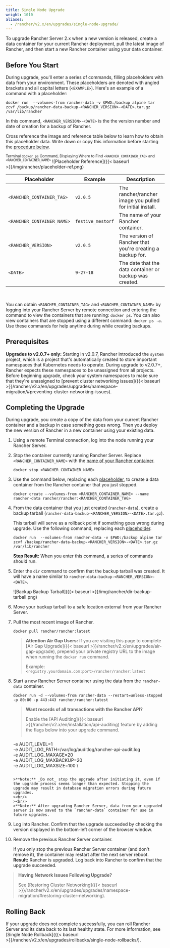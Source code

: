 ```yaml
---
title: Single Node Upgrade
weight: 1010
aliases:
  - /rancher/v2.x/en/upgrades/single-node-upgrade/
---
```

To upgrade Rancher Server 2.x when a new version is released, create a data container for your current Rancher deployment, pull the latest image of Rancher, and then start a new Rancher container using your data container.

## Before You Start

During upgrade, you'll enter a series of commands, filling placeholders with data from your environment. These placeholders are denoted with angled brackets and all capital letters (`<EXAMPLE>`). Here's an example of a command with a placeholder:


```
docker run  --volumes-from rancher-data -v $PWD:/backup alpine tar zcvf /backup/rancher-data-backup-<RANCHER_VERSION>-<DATE>.tar.gz /var/lib/rancher
```

In this command, `<RANCHER_VERSION>-<DATE>` is the the version number and date of creation for a backup of Rancher.

Cross reference the image and reference table below to learn how to obtain this placeholder data. Write down or copy this information before starting the [procedure below](#completing-the-upgrade).

<sup>Terminal `docker ps` Command, Displaying Where to Find `<RANCHER_CONTAINER_TAG>` and `<RANCHER_CONTAINER_NAME>`</sup>
![Placeholder Reference]({{< baseurl >}}/img/rancher/placeholder-ref.png)

| Placeholder                | Example                    | Description                                               |
| -------------------------- | -------------------------- | --------------------------------------------------------- |
| `<RANCHER_CONTAINER_TAG>`  | `v2.0.5`                   | The rancher/rancher image you pulled for initial install. |
| `<RANCHER_CONTAINER_NAME>` | `festive_mestorf`          | The name of your Rancher container.                       |
| `<RANCHER_VERSION>`        | `v2.0.5`                   | The version of Rancher that you're creating a backup for. |
| `<DATE>`                   | `9-27-18`                  | The date that the data container or backup was created.   | 
<br/>

You can obtain `<RANCHER_CONTAINER_TAG>` and `<RANCHER_CONTAINER_NAME>` by logging into your Rancher Server by remote connection and entering the command to view the containers that are running: `docker ps`. You can also view containers that are stopped using a different command: `docker ps -a`. Use these commands for help anytime during while creating backups.

## Prerequisites

**Upgrades to v2.0.7+ only:** Starting in v2.0.7, Rancher introduced the `system` project, which is a project that's automatically created to store important namespaces that Kubernetes needs to operate. During upgrade to v2.0.7+, Rancher expects these namespaces to be unassigned from all projects. Before beginning upgrade, check your system namespaces to make sure that they're unassigned to [prevent cluster networking issues]({{< baseurl >}}/rancher/v2.x/en/upgrades/upgrades/namespace-migration/#preventing-cluster-networking-issues).


## Completing the Upgrade

During upgrade, you create a copy of the data from your current Rancher container and a backup in case something goes wrong. Then you deploy the new version of Rancher in a new container using your existing data.

1. Using a remote Terminal connection, log into the node running your Rancher Server.


1. Stop the container currently running Rancher Server. Replace `<RANCHER_CONTAINER_NAME>` with the [name of your Rancher container](#before-you-start).

    ```
    docker stop <RANCHER_CONTAINER_NAME>
    ```

1. <a id="backup"></a>Use the command below, replacing each [placeholder](#before-you-start), to create a data container from the Rancher container that you just stopped.

    ```
    docker create --volumes-from <RANCHER_CONTAINER_NAME> --name rancher-data rancher/rancher:<RANCHER_CONTAINER_TAG>
    ```

1. <a id="tarball"></a>From the data container that you just created (`rancher-data`), create a backup tarball (`rancher-data-backup-<RANCHER_VERSION>-<DATE>.tar.gz`).

    This tarball will serve as a rollback point if something goes wrong during upgrade. Use the following command, replacing each [placeholder](#before-you-start).


    ```
    docker run  --volumes-from rancher-data -v $PWD:/backup alpine tar zcvf /backup/rancher-data-backup-<RANCHER_VERSION>-<DATE>.tar.gz /var/lib/rancher
    ```

    **Step Result:** When you enter this command, a series of commands should run.

1. Enter the `dir` command to confirm that the backup tarball was created. It will have a name similar to `rancher-data-backup-<RANCHER_VERSION>-<DATE>`.

    ![Backup Backup Tarball]({{< baseurl >}}/img/rancher/dir-backup-tarball.png)


1. Move your backup tarball to a safe location external from your Rancher Server.


1. Pull the most recent image of Rancher.

    ```
    docker pull rancher/rancher:latest
    ```

    >**Attention Air Gap Users:**
    > If you are visiting this page to complete [Air Gap Upgrade]({{< baseurl >}}/rancher/v2.x/en/upgrades/air-gap-upgrade), prepend your private registry URL to the image when running the `docker run` command.
    >
    > Example: `<registry.yourdomain.com:port>/rancher/rancher:latest`
    >

1. Start a new Rancher Server container using the data from the `rancher-data` container.

    ```
    docker run -d --volumes-from rancher-data --restart=unless-stopped -p 80:80 -p 443:443 rancher/rancher:latest
    ```

    >**Want records of all transactions with the Rancher API?** 
    >
    >Enable the [API Auditing]({{< baseurl >}}/rancher/v2.x/en/installation/api-auditing) feature by adding the flags below into your upgrade command.
    >```
    -e AUDIT_LEVEL=1 \
    -e AUDIT_LOG_PATH=/var/log/auditlog/rancher-api-audit.log \
    -e AUDIT_LOG_MAXAGE=20 \
    -e AUDIT_LOG_MAXBACKUP=20 \
    -e AUDIT_LOG_MAXSIZE=100 \
    ```
    
    >**Note:** _Do not_ stop the upgrade after initiating it, even if the upgrade process seems longer than expected. Stopping the upgrade may result in database migration errors during future upgrades.
    ><br/>
    ><br/>
    >**Note:** After upgrading Rancher Server, data from your upgraded server is now saved to the `rancher-data` container for use in future upgrades.

1. Log into Rancher. Confirm that the upgrade succeeded by checking the version displayed in the bottom-left corner of the browser window.

    <!--![Confirm Upgrade]({{< baseurl >}})/img/rancher/)-->

1. Remove the previous Rancher Server container.

    If you only stop the previous Rancher Server container (and don't remove it), the container may restart after the next server reboot.
**Result:** Rancher is upgraded. Log back into Rancher to confirm that the  upgrade succeeded.

>**Having Network Issues Following Upgrade?**
>
> See  [Restoring Cluster Networking]({{< baseurl >}}/rancher/v2.x/en/upgrades/upgrades/namespace-migration/#restoring-cluster-networking).

## Rolling Back

If your upgrade does not complete successfully, you can roll Rancher Server and its data back to its last healthy state. For more information, see [Single Node Rollback]({{< baseurl >}}/rancher/v2.x/en/upgrades/rollbacks/single-node-rollbacks/).
